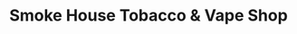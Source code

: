 ---
title: "Smoke House Tobacco & Vape Shop"
url: /logansport/smoke-house-tobacco-and-vape-shop/
shop: tobacco
---